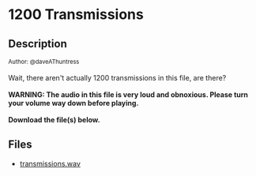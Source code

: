 # 1200 Transmissions

## Description

<small>Author: @daveAThuntress</small><br><br>Wait, there aren't actually 1200 transmissions in this file, are there? <br><br> <b> WARNING: The audio in this file is very loud and obnoxious. Please turn your volume way down before playing. </b> <br><br> <b>Download the file(s) below.</b>


## Files

* [transmissions.wav](files/transmissions.wav)


